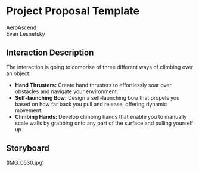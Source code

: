# Project Proposal Template
AeroAscend  
Evan Lesnefsky

## Interaction Description
The interaction is going to comprise of three different ways of climbing over an object:  
* **Hand Thrusters:** Create hand thrusters to effortlessly soar over obstacles and navigate your environment.
* **Self-launching Bow:** Design a self-launching bow that propels you based on how far back you pull and release, offering dynamic movement.
* **Climbing Hands:** Develop climbing hands that enable you to manually scale walls by grabbing onto any part of the surface and pulling yourself up.

## Storyboard
(IMG_0530.jpg)